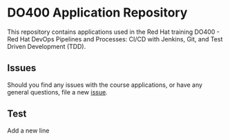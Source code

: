 # DO400 Application Repository

This repository contains applications used in the Red Hat training DO400 -
Red Hat DevOps Pipelines and Processes: CI/CD with Jenkins, Git, and Test Driven Development (TDD).

## Issues

Should you find any issues with the course applications, or have any general
questions, file a new [issue](https://github.com/RedHatTraining/DO400-apps/issues/new).

## Test

Add a new line
